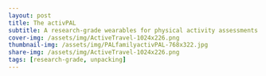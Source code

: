 ```yaml
---
layout: post
title: The activPAL
subtitle: A research-grade wearables for physical activity assessments
cover-img: /assets/img/ActiveTravel-1024x226.png
thumbnail-img: /assets/img/PALfamilyactivPAL-768x322.jpg
share-img: /assets/img/ActiveTravel-1024x226.png
tags: [research-grade, unpacking]
---
```


